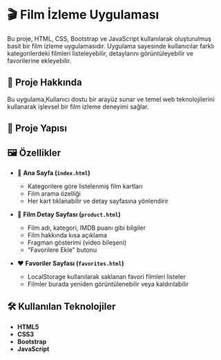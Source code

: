 # 🎬 Film İzleme Uygulaması

Bu proje, HTML, CSS, Bootstrap ve JavaScript kullanılarak oluşturulmuş basit bir film izleme uygulamasıdır. Uygulama sayesinde kullanıcılar farklı kategorilerdeki filmleri listeleyebilir, detaylarını görüntüleyebilir ve favorilerine ekleyebilir.

## 🚀 Proje Hakkında

Bu uygulama,Kullanıcı dostu bir arayüz sunar ve temel web teknolojilerini kullanarak işlevsel bir film izleme deneyimi sağlar.

## 📁 Proje Yapısı
## 🖼 Özellikler

- 📂 **Ana Sayfa (`index.html`)**
  - Kategorilere göre listelenmiş film kartları
  - Film arama özelliği
  - Her kart tıklanabilir ve detay sayfasına yönlendirir

- 🎥 **Film Detay Sayfası (`product.html`)**
  - Film adı, kategori, IMDB puanı gibi bilgiler
  - Film hakkında kısa açıklama
  - Fragman gösterimi (video bileşeni)
  - "Favorilere Ekle" butonu

- ❤️ **Favoriler Sayfası (`favorites.html`)**
  - LocalStorage kullanılarak saklanan favori filmleri listeler
  - Filmler burada yeniden görüntülenebilir veya kaldırılabilir

## 🛠 Kullanılan Teknolojiler

- **HTML5**
- **CSS3**
- **Bootstrap**
- **JavaScript**
